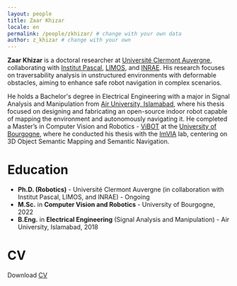 ```yaml
---
layout: people
title: Zaar Khizar
locale: en
permalink: /people/zkhizar/ # change with your own data
author: z_khizar # change with your own 
---
```


**Zaar Khizar** is a doctoral researcher at [Université Clermont Auvergne](https://www.uca.fr/), collaborating with [Institut Pascal](http://www.institutpascal.uca.fr/index.php/fr/), [LIMOS](https://limos.fr/), and [INRAE](https://www.inrae.fr/en). His research focuses on traversability analysis in unstructured environments with deformable obstacles, aiming to enhance safe robot navigation in complex scenarios.

He holds a Bachelor's degree in Electrical Engineering with a major in Signal Analysis and Manipulation from [Air University, Islamabad](https://www.au.edu.pk/), where his thesis focused on designing and fabricating an open-source indoor robot capable of mapping the environment and autonomously navigating it. He completed a Master’s in Computer Vision and Robotics - [ViBOT](https://www.vibot.org/) at the [University of Bourgogne](https://en.u-bourgogne.fr/), where he conducted his thesis with the [ImVIA](https://imvia.u-bourgogne.fr/index.php/en/page-d-exemple/) lab, centering on 3D Object Semantic Mapping and Semantic Navigation.

# Education

- **Ph.D. (Robotics)** - Université Clermont Auvergne (in collaboration with Institut Pascal, LIMOS, and INRAE) - Ongoing
- **M.Sc.** in **Computer Vision and Robotics** - University of Bourgogne, 2022
- **B.Eng.** in **Electrical Engineering** (Signal Analysis and Manipulation) - Air University, Islamabad, 2018

# CV

Download [CV](https://drive.google.com/file/d/19InoDhCFgUAkFTPI_0CMUGJXWueZZFwY/view?usp=drive_link)
